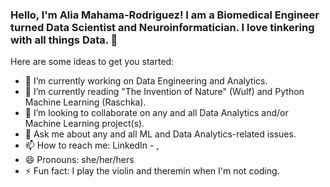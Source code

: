 ### Hello, I'm Alia Mahama-Rodriguez! I am a Biomedical Engineer turned Data Scientist and Neuroinformatician. I love tinkering with all things Data. 👋


Here are some ideas to get you started:

- 🔭 I’m currently working on Data Engineering and Analytics.
- 🌱 I’m currently reading "The Invention of Nature" (Wulf) and Python Machine Learning (Raschka).
- 👯 I’m looking to collaborate on any and all Data Analytics and/or Machine Learning project(s).
- 💬 Ask me about any and all ML and Data Analytics-related issues.
- 📫 How to reach me: LinkedIn - , 
- 😄 Pronouns: she/her/hers
- ⚡ Fun fact: I play the violin and theremin when I'm not coding.
